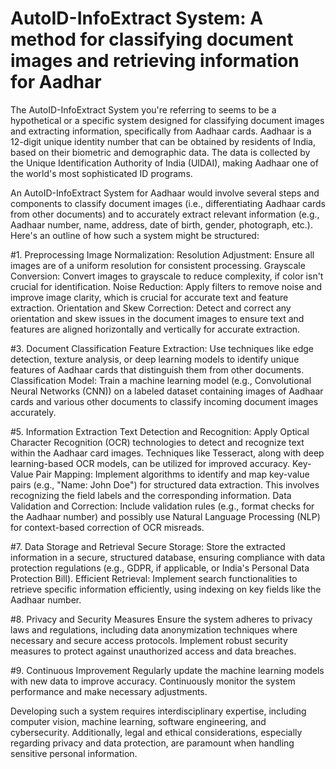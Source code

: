 # AutoID-InfoExtract System: A method for classifying document images and retrieving information for Aadhar


The AutoID-InfoExtract System you're referring to seems to be a hypothetical or a specific system designed for classifying document images and extracting information, specifically from Aadhaar cards. Aadhaar is a 12-digit unique identity number that can be obtained by residents of India, based on their biometric and demographic data. The data is collected by the Unique Identification Authority of India (UIDAI), making Aadhaar one of the world's most sophisticated ID programs.

An AutoID-InfoExtract System for Aadhaar would involve several steps and components to classify document images (i.e., differentiating Aadhaar cards from other documents) and to accurately extract relevant information (e.g., Aadhaar number, name, address, date of birth, gender, photograph, etc.). Here's an outline of how such a system might be structured:

#1. Preprocessing
Image Normalization:
Resolution Adjustment: Ensure all images are of a uniform resolution for consistent processing.
Grayscale Conversion: Convert images to grayscale to reduce complexity, if color isn't crucial for identification.
Noise Reduction: Apply filters to remove noise and improve image clarity, which is crucial for accurate text and feature extraction.
Orientation and Skew Correction:
Detect and correct any orientation and skew issues in the document images to ensure text and features are aligned horizontally and vertically for accurate extraction.



#3. Document Classification
Feature Extraction:
Use techniques like edge detection, texture analysis, or deep learning models to identify unique features of Aadhaar cards that distinguish them from other documents.
Classification Model:
Train a machine learning model (e.g., Convolutional Neural Networks (CNN)) on a labeled dataset containing images of Aadhaar cards and various other documents to classify incoming document images accurately.


#5. Information Extraction
Text Detection and Recognition:
Apply Optical Character Recognition (OCR) technologies to detect and recognize text within the Aadhaar card images. Techniques like Tesseract, along with deep learning-based OCR models, can be utilized for improved accuracy.
Key-Value Pair Mapping:
Implement algorithms to identify and map key-value pairs (e.g., "Name: John Doe") for structured data extraction. This involves recognizing the field labels and the corresponding information.
Data Validation and Correction:
Include validation rules (e.g., format checks for the Aadhaar number) and possibly use Natural Language Processing (NLP) for context-based correction of OCR misreads.


#7. Data Storage and Retrieval
Secure Storage:
Store the extracted information in a secure, structured database, ensuring compliance with data protection regulations (e.g., GDPR, if applicable, or India's Personal Data Protection Bill).
Efficient Retrieval:
Implement search functionalities to retrieve specific information efficiently, using indexing on key fields like the Aadhaar number.


#8. Privacy and Security Measures
Ensure the system adheres to privacy laws and regulations, including data anonymization techniques where necessary and secure access protocols.
Implement robust security measures to protect against unauthorized access and data breaches.


#9. Continuous Improvement
Regularly update the machine learning models with new data to improve accuracy.
Continuously monitor the system performance and make necessary adjustments.

Developing such a system requires interdisciplinary expertise, including computer vision, machine learning, software engineering, and cybersecurity. Additionally, legal and ethical considerations, especially regarding privacy and data protection, are paramount when handling sensitive personal information.

